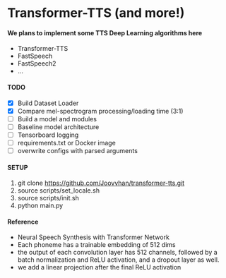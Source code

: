# Transformer-TTS (and more!)

#### We plans to implement some TTS Deep Learning algorithms here
* Transformer-TTS
* FastSpeech
* FastSpeech2
* ...

#### TODO

- [x] Build Dataset Loader
- [x] Compare mel-spectrogram processing/loading time (3:1)
- [ ] Build a model and modules
- [ ] Baseline model architecture
- [ ] Tensorboard logging
- [ ] requirements.txt or Docker image
- [ ] overwrite configs with parsed arguments

#### SETUP
1. git clone https://github.com/Joovvhan/transformer-tts.git
2. source scripts/set_locale.sh
3. source scripts/init.sh 
4. python main.py

#### Reference
* Neural Speech Synthesis with Transformer Network
* Each phoneme has a trainable embedding of 512 dims
* the output of each convolution layer has 512 channels, followed by a batch normalization and ReLU activation, and a dropout layer as well.
* we add a linear projection after the final ReLU activation
